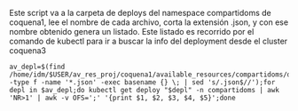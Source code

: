 Este script va a la carpeta de deploys del namespace compartidoms de coquena1, 
lee el nombre de cada archivo, corta la extensión .json, y con ese nombre obtenido
genera un listado. Este listado es recorrido por el comando de kubectl para ir a buscar
la info del  deployment desde el cluster coquena3

```
av_depl=$(find /home/idm/$USER/av_res_proj/coquena1/available_resources/compartidoms/deploy -type f -name '*.json' -exec basename {} \; | sed 's/.json$//');for depl in $av_depl;do kubectl get deploy "$depl" -n compartidoms | awk 'NR>1' | awk -v OFS=';' '{print $1, $2, $3, $4, $5}';done
```
